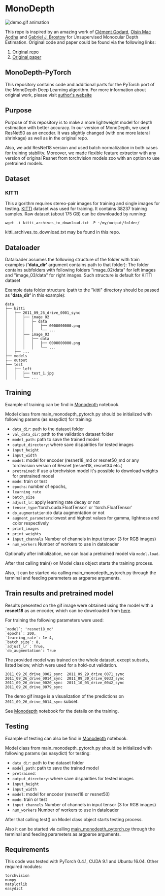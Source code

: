 # MonoDepth
![demo.gif animation](readme_images/demo.gif)

This repo is inspired by an amazing work of [Clément Godard](http://www0.cs.ucl.ac.uk/staff/C.Godard/), [Oisin Mac Aodha](http://vision.caltech.edu/~macaodha/) and [Gabriel J. Brostow](http://www0.cs.ucl.ac.uk/staff/g.brostow/) for Unsupervised Monocular Depth Estimation.
Original code and paper could be found via the following links:
1. [Original repo](https://github.com/mrharicot/monodepth)
2. [Original paper](https://arxiv.org/abs/1609.03677)

## MonoDepth-PyTorch
This repository contains code and additional parts for the PyTorch port of the MonoDepth Deep Learning algorithm. For more information about original work, please visit [author's website](http://visual.cs.ucl.ac.uk/pubs/monoDepth/)

## Purpose

Purpose of this repository is to make a more lightweight model for depth estimation with better accuracy.
In our version of MonoDepth, we used ResNet50 as an encoder. It was slightly changed (with one more lateral shrinkage) as well as in the original repo.

Also, we add ResNet18 version and used batch normalization in both cases for training stability.
Moreover, we made flexible feature extractor with any version of original Resnet from torchvision models zoo
 with an option to use pretrained models.

## Dataset
### KITTI

This algorithm requires stereo-pair images for training and single images for testing.
[KITTI](http://www.cvlibs.net/datasets/kitti/raw_data.php) dataset was used for training.
It contains 38237 training samples.
Raw dataset (about 175 GB) can be downloaded by running:
```shell
wget -i kitti_archives_to_download.txt -P ~/my/output/folder/
```
kitti_archives_to_download.txt may be found in this repo.

## Dataloader
Dataloader assumes the following structure of the folder with train examples (**'data_dir'** argument contains path to that folder):
The folder contains subfolders with following folders "image_02/data" for left images and  "image_03/data" for right images.
Such structure is default for KITTI dataset

Example data folder structure (path to the "kitti" directory should be passed as **'data_dir'** in this example):
```
data
├── kitti
│   ├── 2011_09_26_drive_0001_sync
│   │   ├── image_02
│   │   │   ├─ data
│   │   │   │   ├── 0000000000.png
│   │   │   │   └── ...
│   │   ├── image_03
│   │   │   ├── data
│   │   │   │   ├── 0000000000.png
│   │   │   │   └── ...
│   ├── ...
├── models
├── output
├── test
│   ├── left
│   │   ├── test_1.jpg
│   │   └── ...
```
    
## Training
Example of training can be find in [Monodepth](notebook/Monodepth.ipynb) notebook.

Model class from main_monodepth_pytorch.py should be initialized with following params (as easydict) for training:
 - `data_dir`: path to the dataset folder
 - `val_data_dir`: path to the validation dataset folder
 - `model_path`: path to save the trained model
 - `output_directory`: where save dispairities for tested images
 - `input_height`
 - `input_width`
 - `model`: model for encoder (resnet18_md or resnet50_md or any torchvision version of Resnet (resnet18, resnet34 etc.)
 - `pretrained`: if use a torchvision model it's possible to download weights for pretrained model
 - `mode`: train or test
 - `epochs`: number of epochs,
 - `learning_rate`
 - `batch_size`
 - `adjust_lr`: apply learning rate decay or not
 - `tensor_type`:'torch.cuda.FloatTensor' or 'torch.FloatTensor'
 - `do_augmentation`:do data augmentation or not
 - `augment_parameters`:lowest and highest values for gamma, lightness and color respectively
 - `print_images`
 - `print_weights`
 - `input_channels` Number of channels in input tensor (3 for RGB images)
 - `num_workers` Number of workers to use in dataloader

Optionally after initialization, we can load a pretrained model via `model.load`.

After that calling train() on Model class object starts the training process.

Also, it can be started via calling main_monodepth_pytorch.py through the terminal and feeding parameters as argparse arguments.

## Train results and pretrained model

Results presented on the gif image were obtained using the model with a **resnet18** as an encoder, which can be downloaded from [here](https://my.pcloud.com/publink/show?code=XZb5r97ZD7HDDlc237BMjoCbWJVYMm0FLKcy).

For training the following parameters were used:
```
`model`: 'resnet18_md'
`epochs`: 200,
`learning_rate`: 1e-4,
`batch_size`: 8,
`adjust_lr`: True,
`do_augmentation`: True
```
The provided model was trained on the whole dataset, except subsets, listed below, which were used for a hold-out validation.

```
2011_09_26_drive_0002_sync  2011_09_29_drive_0071_sync
2011_09_26_drive_0014_sync  2011_09_30_drive_0033_sync
2011_09_26_drive_0020_sync  2011_10_03_drive_0042_sync
2011_09_26_drive_0079_sync
```

The demo gif image is a visualization of the predictions on `2011_09_26_drive_0014_sync` subset.

See [Monodepth](notebook/Monodepth.ipynb) notebook for the details on the training.
    
## Testing
Example of testing can also be find in [Monodepth](notebook/Monodepth.ipynb) notebook.

Model class from main_monodepth_pytorch.py should be initialized with following params (as easydict) for testing:
 - `data_dir`: path to the dataset folder
 - `model_path`: path to save the trained model
 - `pretrained`: 
 - `output_directory`: where save dispairities for tested images
 - `input_height`
 - `input_width`
 - `model`: model for encoder (resnet18 or resnet50)
 - `mode`: train or test
 - `input_channels` Number of channels in input tensor (3 for RGB images)
 - `num_workers` Number of workers to use in dataloader
 
After that calling test() on Model class object starts testing process.

Also it can be started via calling [main_monodepth_pytorch.py](src/main_monodepth_pytorch.py) through the terminal and feeding parameters as argparse arguments. 
    
## Requirements
This code was tested with PyTorch 0.4.1, CUDA 9.1 and Ubuntu 16.04. Other required modules:

```
torchvision
numpy
matplotlib
easydict
```
